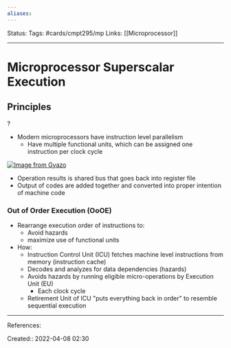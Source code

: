 ```yaml
---
aliases:
---
```

Status:
Tags: #cards/cmpt295/mp
Links: [[Microprocessor]]
___

# Microprocessor Superscalar Execution

## Principles
?
- Modern microprocessors have instruction level parallelism
	- Have multiple functional units, which can be assigned one instruction per clock cycle

[![Image from Gyazo](https://i.gyazo.com/3473c99c9786975ba4617db295baf3b3.png)](https://gyazo.com/3473c99c9786975ba4617db295baf3b3)
- Operation results is shared bus that goes back into register file
- Output of codes are added together and converted into proper intention of machine code

### Out of Order Execution (OoOE)
- Rearrange execution order of instructions to:
	- Avoid hazards
	- maximize use of functional units
- How:
	- Instruction Control Unit (ICU) fetches machine level instructions from memory (instruction cache)
	- Decodes and analyzes for data dependencies (hazards)
	- Avoids hazards by running eligible micro-operations by Execution Unit (EU)
		- Each clock cycle
	- Retirement Unit of ICU "puts everything back in order" to resemble sequential execution

___
References:

Created:: 2022-04-08 02:30
